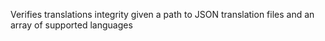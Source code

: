 Verifies translations integrity given a path to JSON translation files and an array of supported languages

